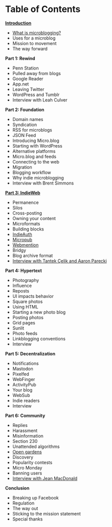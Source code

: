 # Table of Contents

**[Introduction](https://github.com/microdotblog/indie-microblogging/blob/master/introduction/index.md)**

* [What is microblogging?](https://github.com/microdotblog/indie-microblogging/blob/master/introduction/what-is-microblogging.md)
* Uses for a microblog
* Mission to movement
* The way forward

**Part 1: Rewind**

* Penn Station
* Pulled away from blogs
* Google Reader
* App.net
* Leaving Twitter
* WordPress and Tumblr
* Interview with Leah Culver

**Part 2: Foundation**

* Domain names
* Syndication
* RSS for microblogs
* JSON Feed
* Introducing Micro.blog
* Starting with WordPress
* Alternative platforms
* Micro.blog and feeds
* Connecting to the web
* Migration
* Blogging workflow
* Why indie microblogging
* Interview with Brent Simmons

**[Part 3: IndieWeb](https://github.com/microdotblog/indie-microblogging/blob/master/part3/index.md)**

* Permanence
* Silos
* Cross-posting
* Owning your content
* Microformats
* Building blocks
* [IndieAuth](https://github.com/microdotblog/indie-microblogging/blob/master/part3/indieauth.md)
* [Micropub](https://github.com/microdotblog/indie-microblogging/blob/master/part3/micropub.md)
* [Webmention](https://github.com/microdotblog/indie-microblogging/blob/master/part3/webmention.md)
* Bridgy
* Blog archive format
* [Interview with Tantek Çelik and Aaron Parecki](https://github.com/microdotblog/indie-microblogging/blob/master/interviews/indieweb-founders.md)

**Part 4: Hypertext**

* Photography
* Influence
* Reposts
* UI impacts behavior
* Square photos
* Using HTML
* Starting a new photo blog
* Posting photos
* Grid pages
* Sunlit
* Photo feeds
* Linkblogging conventions
* Interview

**Part 5: Decentralization**

* Notifications
* Mastodon
* Pixelfed
* WebFinger
* ActivityPub
* Your blog
* WebSub
* Indie readers
* Interview

**Part 6: Community**

* Replies
* Harassment
* Misinformation
* Section 230
* Unattended algorithms
* [Open gardens](https://github.com/microdotblog/indie-microblogging/blob/master/part6/open-gardens.md)
* Discovery
* Popularity contests
* Micro Monday
* Banning users
* [Interview with Jean MacDonald](https://github.com/microdotblog/indie-microblogging/blob/master/interviews/jean-macdonald.md)

**Conclusion**

* Breaking up Facebook
* Regulation
* The way out
* Sticking to the mission statement
* Special thanks